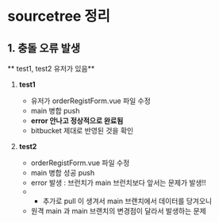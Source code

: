 # sourcetree 정리

## 1. 충돌 오류 발생
   
** test1, test2 유저가 있음**
1. **test1**
   - 유저가 orderRegistForm.vue 파일 수정
   - main 병합 push
   - **error 안나고 정상적으로 완료됨**
   - bitbucket 제대로 반영된 것을 확인
     
2. **test2**
   - orderRegistForm.vue 파일 수정
   - main 병합 성공 push
   - error 발생 : 브런치가 main 브런치보다 앞서는 문제가 발생!!
   - + 추가로 pull 이 생겨서 main 브랜치에서 데이터를 당겨오니
   - 원격 main 과 main 브랜치의 변경점이 달라서 발생하는 문제
  
